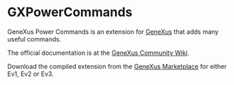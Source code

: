 # GXPowerCommands
GeneXus Power Commands is an extension for [GeneXus](http://genexus.com/) that adds many useful commands.

The official documentation is at the [GeneXus Community Wiki](http://wiki.genexus.com/commwiki/servlet/wiki?GXPowerCommands,).

Download the compiled extension from the [GeneXus Marketplace](http://marketplace.genexus.com/viewproduct.aspx?225) for either Ev1, Ev2 or Ev3.
